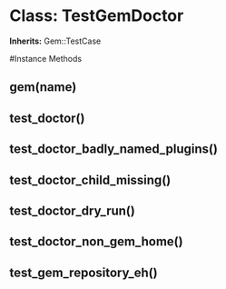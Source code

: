 # Class: TestGemDoctor
**Inherits:** Gem::TestCase
    




#Instance Methods
## gem(name) [](#method-i-gem)

## test_doctor() [](#method-i-test_doctor)

## test_doctor_badly_named_plugins() [](#method-i-test_doctor_badly_named_plugins)

## test_doctor_child_missing() [](#method-i-test_doctor_child_missing)

## test_doctor_dry_run() [](#method-i-test_doctor_dry_run)

## test_doctor_non_gem_home() [](#method-i-test_doctor_non_gem_home)

## test_gem_repository_eh() [](#method-i-test_gem_repository_eh)

